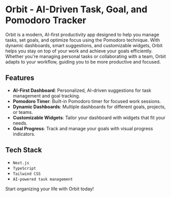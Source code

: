 # Orbit - AI-Driven Task, Goal, and Pomodoro Tracker

Orbit is a modern, AI-first productivity app designed to help you manage tasks, set goals, and optimize focus using the Pomodoro technique. With dynamic dashboards, smart suggestions, and customizable widgets, Orbit helps you stay on top of your work and achieve your goals efficiently. Whether you're managing personal tasks or collaborating with a team, Orbit adapts to your workflow, guiding you to be more productive and focused.

## Features

- **AI-First Dashboard**: Personalized, AI-driven suggestions for task management and goal tracking.
- **Pomodoro Timer**: Built-in Pomodoro timer for focused work sessions.
- **Dynamic Dashboards**: Multiple dashboards for different goals, projects, or teams.
- **Customizable Widgets**: Tailor your dashboard with widgets that fit your needs.
- **Goal Progress**: Track and manage your goals with visual progress indicators.

## Tech Stack

- `Next.js`
- `TypeScript`
- `Tailwind CSS`
- `AI-powered task management`

Start organizing your life with Orbit today!
